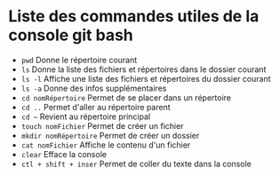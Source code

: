 # Liste des commandes utiles de la console git bash

* `pwd` Donne le répertoire courant
* `ls` Donne la liste des fichiers et répertoires dans le dossier courant
* `ls -l` Affiche une liste des fichiers et répertoires du dossier courant
* `ls -a` Donne des infos supplémentaires
* `cd nomRépertoire` Permet de se placer dans un répertoire
* `cd ..` Permet d'aller au répertoire parent
* `cd ~` Revient au répertoire principal
* `touch nomFichier` Permet de créer un fichier
* `mkdir nomRépertoire` Permet de créer un dossier
* `cat nomFichier` Affiche le contenu d'un fichier
* `clear` Efface la console
* `ctl + shift + inser` Permet de coller du texte dans la console